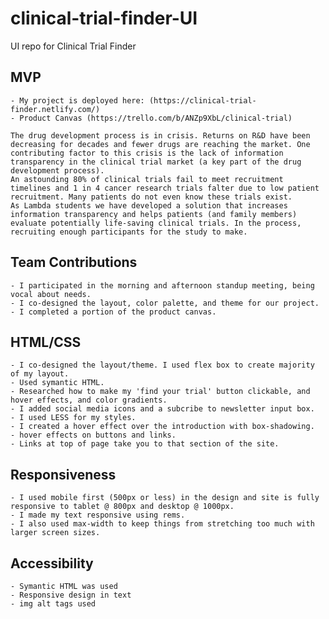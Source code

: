 # clinical-trial-finder-UI
UI repo for Clinical Trial Finder
## MVP
    - My project is deployed here: (https://clinical-trial-finder.netlify.com/)
    - Product Canvas (https://trello.com/b/ANZp9XbL/clinical-trial)

    The drug development process is in crisis. Returns on R&D have been decreasing for decades and fewer drugs are reaching the market. One contributing factor to this crisis is the lack of information transparency in the clinical trial market (a key part of the drug development process).
    An astounding 80% of clinical trials fail to meet recruitment timelines and 1 in 4 cancer research trials falter due to low patient recruitment. Many patients do not even know these trials exist.
    As Lambda students we have developed a solution that increases information transparency and helps patients (and family members) evaluate potentially life-saving clinical trials. In the process, recruiting enough participants for the study to make.


## Team Contributions
    - I participated in the morning and afternoon standup meeting, being vocal about needs.
    - I co-designed the layout, color palette, and theme for our project.
    - I completed a portion of the product canvas.

## HTML/CSS
    - I co-designed the layout/theme. I used flex box to create majority of my layout.
    - Used symantic HTML.
    - Researched how to make my 'find your trial' button clickable, and hover effects, and color gradients.
    - I added social media icons and a subcribe to newsletter input box.
    - I used LESS for my styles.
    - I created a hover effect over the introduction with box-shadowing.
    - hover effects on buttons and links.
    - Links at top of page take you to that section of the site.

## Responsiveness
    - I used mobile first (500px or less) in the design and site is fully responsive to tablet @ 800px and desktop @ 1000px. 
    - I made my text responsive using rems.
    - I also used max-width to keep things from stretching too much with larger screen sizes.

## Accessibility
    - Symantic HTML was used
    - Responsive design in text
    - img alt tags used




